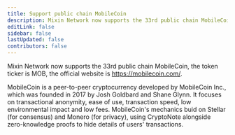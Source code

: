 ```yaml
---
title: Support public chain MobileCoin
description: Mixin Network now supports the 33rd public chain MobileCoin.
editLink: false
sidebar: false
lastUpdated: false
contributors: false
---
```


Mixin Network now supports the 33rd public chain MobileCoin, the token ticker is MOB, the official website is https://mobilecoin.com/.

MobileCoin is a peer-to-peer cryptocurrency developed by MobileCoin Inc., which was founded in 2017 by Josh Goldbard and Shane Glynn. It focuses on transactional anonymity, ease of use, transaction speed, low environmental impact and low fees. MobileCoin's mechanics buid on Stellar (for consensus) and Monero (for privacy), using CryptoNote alongside zero-knowledge proofs to hide details of users' transactions.